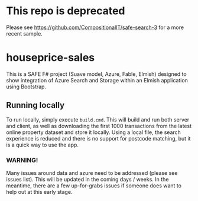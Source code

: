 # This repo is deprecated

Please see https://github.com/CompositionalIT/safe-search-3 for a more recent sample.

# houseprice-sales

This is a SAFE F# project (Suave model, Azure, Fable, Elmish) designed to show integration of Azure Search and Storage within an Elmish application using Bootstrap.

## Running locally

To run locally, simply execute `build.cmd`. This will build and run both server and client, as well as downloading the first 1000 transactions from the latest online property dataset and store it locally. Using a local file, the search experience is reduced and there is no support for postcode matching, but it is a quick way to use the app.

### WARNING!
Many issues around data and azure need to be addressed (please see issues list). This will be updated in the coming days / weeks. In the meantime, there are a few up-for-grabs issues if someone does want to help out at this early stage.

